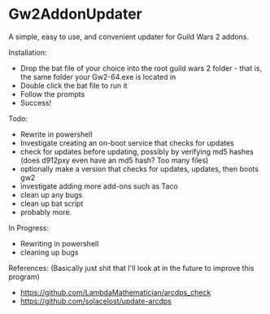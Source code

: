 # Gw2AddonUpdater
A simple, easy to use, and convenient updater for Guild Wars 2 addons.

Installation:
 - Drop the bat file of your choice into the root guild wars 2 folder - that is, the same folder your Gw2-64.exe is located in
 - Double click the bat file to run it
 - Follow the prompts
 - Success!

Todo:
 - Rewrite in powershell
 - Investigate creating an on-boot service that checks for updates
 - check for updates before updating, possibly by verifying md5 hashes (does d912pxy even have an md5 hash? Too many files)
 - optionally make a version that checks for updates, updates, then boots gw2
 - investigate adding more add-ons such as Taco
 - clean up any bugs
 - clean up bat script
 - probably more.

In Progress:
 - Rewriting in powershell
 - cleaning up bugs

References:
(Basically just shit that I'll look at in the future to improve this program)
 - https://github.com/LambdaMathematician/arcdps_check
 - https://github.com/solacelost/update-arcdps
